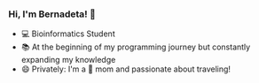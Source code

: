 ### Hi, I'm Bernadeta! 👋

- 💻 Bioinformatics Student 
- 📚 At the beginning of my programming journey but constantly expanding my knowledge
- 😄 Privately: I'm a 🐰 mom and passionate about traveling!


<!--  
- ⚡ Fun fact:
- - 💬 Ask me about ...
- 📫 How to reach me: ...
